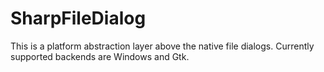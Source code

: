 # SharpFileDialog

This is a platform abstraction layer above the native file dialogs. Currently supported backends are
Windows and Gtk.